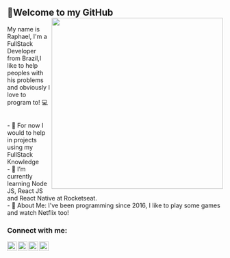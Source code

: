 



## 👋Welcome to my GitHub <img align="right" width="400" src="https://i2.wp.com/allhtaccess.info/wp-content/uploads/2018/03/programming.gif?fit=1281%2C716&ssl=1" />
My name is Raphael, I'm a FullStack Developer from Brazil,I like to help peoples with his problems and 
obviously I love to program to!  :computer:

<br/> - :purple_heart: For now I would to help in projects using my FullStack    Knowledge
<br/> - :rocket: I’m currently learning Node JS, React JS and React Native at Rocketseat.
<br/> - 💬 About Me: I've been programming since 2016, I like to play some games and watch Netflix too! 
<br/>
 
 ### Connect with me: 
 [<img align="left" alt="haryel gillet ramalho | LinkedIn" width="22px" src="https://cdn.jsdelivr.net/npm/simple-icons@v3/icons/linkedin.svg" />][linkedin]
 [<img align="left" alt="haryel gillet ramalho | Github" width="22px" src="https://cdn.jsdelivr.net/npm/simple-icons@3.4.0/icons/github.svg" />][github]
 [<img align="left" alt="haryel gillet ramalho | Gmail" width="22px" src="https://cdn.jsdelivr.net/npm/simple-icons@3.4.0/icons/gmail.svg" />][gmail]
 [<img align="left" alt="haryel gillet ramalho | Instagram" width="22px" src="https://cdn.jsdelivr.net/npm/simple-icons@3.4.0/icons/instagram.svg" />][gmail]

[linkedin]: https://www.linkedin.com/in/raphael-augusto-47024b1b4/
[github]: https://github.com/raphaelaugustb
[gmail]: mailto:travassosraphael12@gmail.com
[Instagram]:https://www.instagram.com/raphaelaugust_b.js/
